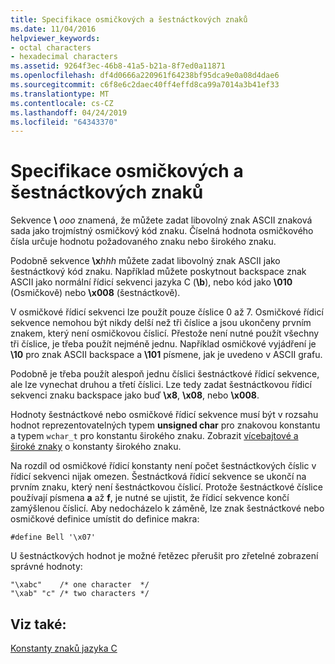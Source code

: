 ```yaml
---
title: Specifikace osmičkových a šestnáctkových znaků
ms.date: 11/04/2016
helpviewer_keywords:
- octal characters
- hexadecimal characters
ms.assetid: 9264f3ec-46b8-41a5-b21a-8f7ed0a11871
ms.openlocfilehash: df4d0666a220961f64238bf95dca9e0a08d4dae6
ms.sourcegitcommit: c6f8e6c2daec40ff4effd8ca99a7014a3b41ef33
ms.translationtype: MT
ms.contentlocale: cs-CZ
ms.lasthandoff: 04/24/2019
ms.locfileid: "64343370"
---
```

# <a name="octal-and-hexadecimal-character-specifications"></a>Specifikace osmičkových a šestnáctkových znaků

Sekvence **\\** <em>ooo</em> znamená, že můžete zadat libovolný znak ASCII znaková sada jako trojmístný osmičkový kód znaku. Číselná hodnota osmičkového čísla určuje hodnotu požadovaného znaku nebo širokého znaku.

Podobně sekvence **\x**<em>hhh</em> můžete zadat libovolný znak ASCII jako šestnáctkový kód znaku. Například můžete poskytnout backspace znak ASCII jako normální řídicí sekvenci jazyka C (**\b**), nebo kód jako **\010** (Osmičkově) nebo **\x008** (šestnáctkově).

V osmičkové řídicí sekvenci lze použít pouze číslice 0 až 7. Osmičkové řídicí sekvence nemohou být nikdy delší než tři číslice a jsou ukončeny prvním znakem, který není osmičkovou číslicí. Přestože není nutné použít všechny tři číslice, je třeba použít nejméně jednu. Například osmičkové vyjádření je **\10** pro znak ASCII backspace a **\101** písmene, jak je uvedeno v ASCII grafu.

Podobně je třeba použít alespoň jednu číslici šestnáctkové řídicí sekvence, ale lze vynechat druhou a třetí číslici. Lze tedy zadat šestnáctkovou řídicí sekvenci znaku backspace jako buď **\x8**, **\x08**, nebo **\x008**.

Hodnoty šestnáctkové nebo osmičkové řídicí sekvence musí být v rozsahu hodnot reprezentovatelných typem **unsigned char** pro znakovou konstantu a typem `wchar_t` pro konstantu širokého znaku. Zobrazit [vícebajtové a široké znaky](../c-language/multibyte-and-wide-characters.md) o konstanty širokého znaku.

Na rozdíl od osmičkové řídicí konstanty není počet šestnáctkových číslic v řídicí sekvenci nijak omezen. Šestnáctková řídicí sekvence se ukončí na prvním znaku, který není šestnáctkovou číslicí. Protože šestnáctkové číslice používají písmena **a** až **f**, je nutné se ujistit, že řídicí sekvence končí zamýšlenou číslicí. Aby nedocházelo k záměně, lze znak šestnáctkové nebo osmičkové definice umístit do definice makra:

```
#define Bell '\x07'
```

U šestnáctkových hodnot je možné řetězec přerušit pro zřetelné zobrazení správné hodnoty:

```
"\xabc"    /* one character  */
"\xab" "c" /* two characters */
```

## <a name="see-also"></a>Viz také:

[Konstanty znaků jazyka C](../c-language/c-character-constants.md)
